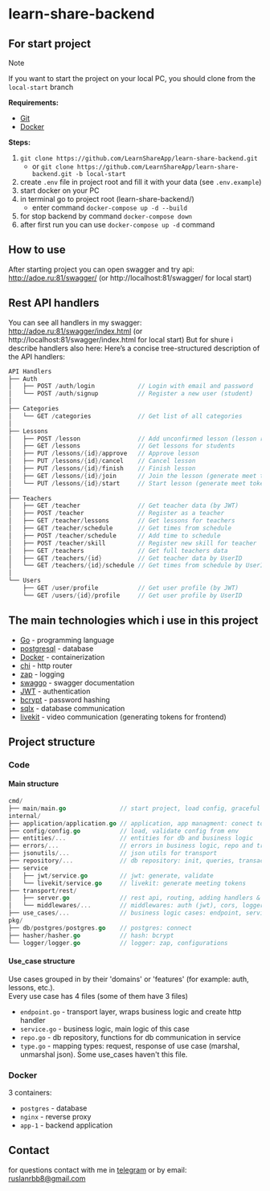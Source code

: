 # learn-share-backend

## For start project

> [!Note]
> If you want to start the project on your local PC, you should clone from the `local-start` branch

**Requirements:**

* [Git](https://git-scm.com/)
* [Docker](https://www.docker.com/)

**Steps:**

1. `git clone https://github.com/LearnShareApp/learn-share-backend.git`
    * or `git clone https://github.com/LearnShareApp/learn-share-backend.git -b local-start`
2. create `.env` file in project root and fill it with your data (see `.env.example`)
3. start docker on your PC
4. in terminal go to project root (learn-share-backend/)
    * enter command `docker-compose up -d --build`
5. for stop backend by command `docker-compose down`
6. after first run you can use `docker-compose up -d` command


## How to use

After starting project you can open swagger and try api: http://adoe.ru:81/swagger/
(or http://localhost:81/swagger/ for local start) <br>


## Rest API handlers

You can see all handlers in my swagger: http://adoe.ru:81/swagger/index.html
(or http://localhost:81/swagger/index.html for local start)
But for shure i describe handlers also here:
Here’s a concise tree-structured description of the API handlers:

``` go
API Handlers
├── Auth
│   ├── POST /auth/login            // Login with email and password
│   └── POST /auth/signup           // Register a new user (student)
│
├── Categories
│   └── GET /categories             // Get list of all categories
│
├── Lessons
│   ├── POST /lesson                // Add unconfirmed lesson (lesson request)
│   ├── GET /lessons                // Get lessons for students
│   ├── PUT /lessons/{id}/approve   // Approve lesson
│   ├── PUT /lessons/{id}/cancel    // Cancel lesson
│   ├── PUT /lessons/{id}/finish    // Finish lesson
│   ├── GET /lessons/{id}/join      // Join the lesson (generate meet token)
│   └── PUT /lessons/{id}/start     // Start lesson (generate meet token)
│
├── Teachers
│   ├── GET /teacher                // Get teacher data (by JWT)
│   ├── POST /teacher               // Register as a teacher
│   ├── GET /teacher/lessons        // Get lessons for teachers
│   ├── GET /teacher/schedule       // Get times from schedule
│   ├── POST /teacher/schedule      // Add time to schedule
│   ├── POST /teacher/skill         // Register new skill for teacher
│   ├── GET /teachers               // Get full teachers data
│   ├── GET /teachers/{id}          // Get teacher data by UserID
│   └── GET /teachers/{id}/schedule // Get times from schedule by UserID
│
└── Users
    ├── GET /user/profile           // Get user profile (by JWT)
    └── GET /users/{id}/profile     // Get user profile by UserID
```



## The main technologies which i use in this project

* [Go](https://go.dev/) - programming language
* [postgresql](https://www.postgresql.org/) - database
* [Docker](https://www.docker.com/) - containerization
* [chi](https://github.com/go-chi/chi) - http router
* [zap](https://github.com/uber-go/zap) - logging
* [swaggo](https://github.com/swaggo/swag) - swagger documentation
* [JWT](https://jwt.io/) - authentication
* [bcrypt](https://pkg.go.dev/golang.org/x/crypto/bcrypt) - password hashing
* [sqlx](https://github.com/jmoiron/sqlx) - database communication
* [livekit](https://livekit.io/) - video communication (generating tokens for frontend)

## Project structure

### Code
#### Main structure
```go
cmd/
├── main/main.go               // start project, load config, graceful shutdown
internal/
├── application/application.go // application, app managment: conect to db, logger, create/run/stop server
├── config/config.go           // load, validate config from env
├── entities/...               // entities for db and business logic
├── errors/...                 // errors in business logic, repo and transport
├── jsonutils/...              // json utils for transport
├── repository/...             // db repository: init, queries, transactions
├── service
│   ├── jwt/service.go         // jwt: generate, validate
│   └── livekit/service.go     // livekit: generate meeting tokens
├── transport/rest/
│   ├── server.go              // rest api, routing, adding handlers & middlewares
│   └── middlewares/...        // middlewares: auth (jwt), cors, logger
├── use_cases/...              // business logic cases: endpoint, service, repo, type
pkg/
├── db/postgres/postgres.go    // postgres: connect
├── hasher/hasher.go           // hash: bcrypt
└── logger/logger.go           // logger: zap, configurations
```
#### Use_case structure
Use cases grouped in by their 'domains' or 'features' (for example: auth, lessons, etc.).<br>
Every use case has 4 files (some of them have 3 files)
* `endpoint.go` - transport layer, wraps business logic and create http handler
* `service.go` - business logic, main logic of this case
* `repo.go` - db repository, functions for db communication in service
* `type.go` - mapping types: request, response of use case (marshal, unmarshal json). Some use_cases haven't this file.

### Docker
3 containers:
* `postgres` - database
* `nginx` - reverse proxy
* `app-1` - backend application
## Contact

for questions contact with me in [telegram](https://t.me/Ruslan20007) or by email: ruslanrbb8@gmail.com